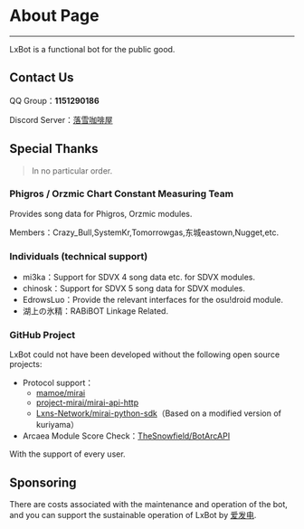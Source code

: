 # About Page

---

LxBot is a functional bot for the public good.

## Contact Us
QQ Group：**1151290186**

Discord Server：[落雪咖啡屋](https://discord.gg/YVXA6jpJkF)

## Special Thanks
> In no particular order.

### Phigros / Orzmic Chart Constant Measuring Team
Provides song data for Phigros, Orzmic modules.

Members：Crazy_Bull,SystemKr,Tomorrowgas,东城eastown,Nugget,etc.

### Individuals (technical support)
- mi3ka：Support for SDVX 4 song data etc. for SDVX modules.
- chinosk：Support for SDVX 5 song data for SDVX modules.
- EdrowsLuo：Provide the relevant interfaces for the osu!droid module.
- 湖上の氷精：RABiBOT Linkage Related.

### GitHub Project
LxBot could not have been developed without the following open source projects:
- Protocol support：
  - [mamoe/mirai](https://github.com/mamoe/mirai)
  - [project-mirai/mirai-api-http](https://github.com/project-mirai/mirai-api-http)
  - [Lxns-Network/mirai-python-sdk](https://github.com/Lxns-Network/mirai-python-sdk)（Based on a modified version of kuriyama）
- Arcaea Module Score Check：[TheSnowfield/BotArcAPI](https://github.com/TheSnowfield/BotArcAPI)

With the support of every user.

## Sponsoring
There are costs associated with the maintenance and operation of the bot, and you can support the sustainable operation of LxBot by [爱发电](https://afdian.net/@lxnssama).
